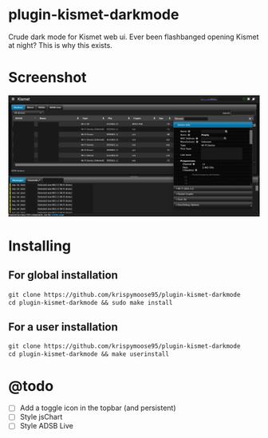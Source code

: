 # plugin-kismet-darkmode
Crude dark mode for Kismet web ui.
Ever been flashbanged opening Kismet at night? This is why this exists.

# Screenshot

<p align="center">
  <img src="https://github.com/krispymoose95/plugin-kismet-darkmode/blob/master/darkmode-screenshot.png" width="800"/>
</p>

# Installing

## For global installation
```
git clone https://github.com/krispymoose95/plugin-kismet-darkmode
cd plugin-kismet-darkmode && sudo make install
```
## For a user installation
```
git clone https://github.com/krispymoose95/plugin-kismet-darkmode
cd plugin-kismet-darkmode && make userinstall
```

# @todo
 - [ ] Add a toggle icon in the topbar (and persistent)
 - [ ] Style jsChart
 - [ ] Style ADSB Live
